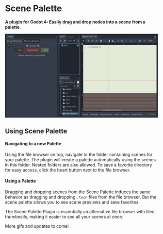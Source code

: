 # Scene Palette
**A plugin for Godot 4: Easily drag and drop nodes into a scene from a palette.**

![gif of basic usage](/gifs/usage_demo.gif)


## Using Scene Palette
#### Navigating to a new Palette
Using the file browser on top, navigate to the folder containing scenes for
your palette. The plugin will create a palette automatically using the scenes
in this folder. Nested folders are also allowed. To save a favorite directory
for easy access, click the heart button next to the file browser.

#### Using a Palette
Dragging and dropping scenes from the Scene Palette induces the same behavior
as dragging and dropping `.tscn` files from the file browser. But the scene
palette allows you to see scene previews and save favorites.

The Scene Palette Plugin is essentially an alternative file browser with tiled
thumbnails, making it easier to see all your scenes at once.


More gifs and updates to come!
